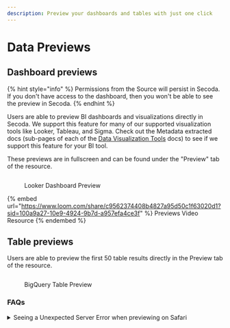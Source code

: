 ```yaml
---
description: Preview your dashboards and tables with just one click
---
```


# Data Previews

## Dashboard previews

{% hint style="info" %}
Permissions from the Source will persist in Secoda. If you don't have access to the dashboard, then you won't be able to see the preview in Secoda.
{% endhint %}

Users are able to preview BI dashboards and visualizations directly in Secoda. We support this feature for many of our supported visualization tools like Looker, Tableau, and Sigma. Check out the Metadata extracted docs (sub-pages of each of the [Data Visualization Tools](https://docs.secoda.co/integrations/data-visualization-tools) docs) to see if we support this feature for your BI tool.

These previews are in fullscreen and can be found under the "Preview" tab of the resource.

<figure><img src="https://secoda-public-media-assets.s3.amazonaws.com/270a277c-01a5-4340-97a7-1f636700fc8a.png" alt=""><figcaption><p>Looker Dashboard Preview</p></figcaption></figure>

{% embed url="https://www.loom.com/share/c9562374408b4827a95d50c1f63020d1?sid=100a9a27-10e9-4924-9b7d-a957efa4ce3f" %}
Previews Video Resource
{% endembed %}

## Table previews

Users are able to preview the first 50 table results directly in the Preview tab of the resource.

<figure><img src="https://secoda-public-media-assets.s3.amazonaws.com/8827c221-4bdd-478f-957f-6e36450b93e7.png" alt=""><figcaption><p>BigQuery Table Preview</p></figcaption></figure>

### FAQs

<details>

<summary>Seeing a Unexpected Server Error when previewing on Safari</summary>

This can occur if cross-site tracking is disabled. You'll have to go into **Safari > Preferences > Privacy > Uncheck "Prevent cross-site tracking"**

</details>

